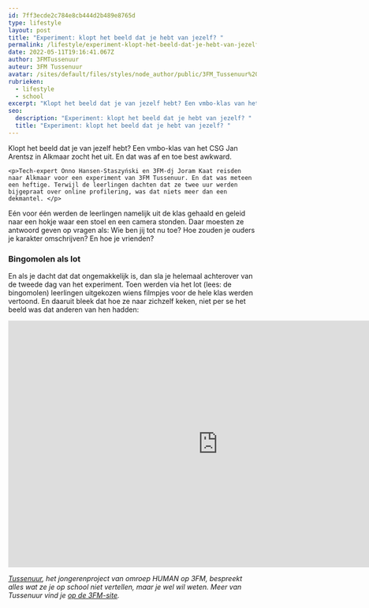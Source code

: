 ```yaml
---
id: 7ff3ecde2c784e8cb444d2b489e8765d
type: lifestyle
layout: post
title: "Experiment: klopt het beeld dat je hebt van jezelf? "
permalink: /lifestyle/experiment-klopt-het-beeld-dat-je-hebt-van-jezelf-/
date: 2022-05-11T19:16:41.067Z
author: 3FMTussenuur
auteur: 3FM Tussenuur
avatar: /sites/default/files/styles/node_author/public/3FM_Tussenuur%20voor%20innsta.png?itok=1kmJm_ZP
rubrieken:
  - lifestyle
  - school
excerpt: "Klopt het beeld dat je van jezelf hebt? Een vmbo-klas van het CSG Jan Arentsz in Alkmaar zocht het uit. En dat was af en toe best awkward.   "
seo:
  description: "Experiment: klopt het beeld dat je hebt van jezelf? "
  title: "Experiment: klopt het beeld dat je hebt van jezelf? "
---
```

Klopt het beeld dat je van jezelf hebt? Een vmbo-klas van het CSG Jan Arentsz in Alkmaar zocht het uit. En dat was af en toe best awkward.   

    <p>Tech-expert Onno Hansen-Staszyński en 3FM-dj Joram Kaat reisden naar Alkmaar voor een experiment van 3FM Tussenuur. En dat was meteen een heftige. Terwijl de leerlingen dachten dat ze twee uur werden bijgepraat over online profilering, was dat niets meer dan een dekmantel. </p>
<p>Eén voor één werden de leerlingen namelijk uit de klas gehaald en geleid naar een hokje waar een stoel en een camera stonden. Daar moesten ze antwoord geven op vragen als: Wie ben jij tot nu toe? Hoe zouden je ouders je karakter omschrijven? En hoe je vrienden? </p>
<h3>Bingomolen als lot</h3>
<p>En als je dacht dat dat ongemakkelijk is, dan sla je helemaal achterover van de tweede dag van het experiment. Toen werden via het lot (lees: de bingomolen) leerlingen uitgekozen wiens filmpjes voor de hele klas werden vertoond. En daaruit bleek dat hoe ze naar zichzelf keken, niet per se het beeld was dat anderen van hen hadden: </p>
<p><iframe allowfullscreen="" frameborder="0" height="500" src="http://www.3fm.nl/api/iframe/video/e/2458" width="850"></iframe></p><p><em><a href="http://go.3fm.nl/tussenuur">Tussenuur</a>, het jongerenproject van omroep HUMAN op 3FM, bespreekt alles wat ze je op school niet vertellen, maar je wel wil weten. Meer van Tussenuur vind je <a href="http://go.3fm.nl/tussenuur" target="_blank">op de 3FM-site</a>. </em></p>  
